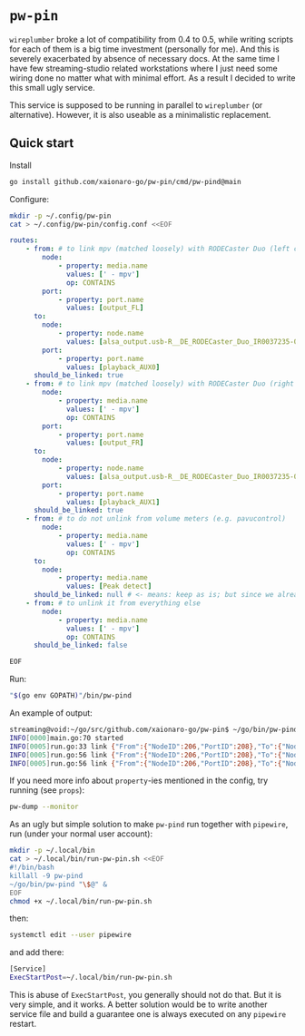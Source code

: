 # `pw-pin`

`wireplumber` broke a lot of compatibility from 0.4 to 0.5, while writing scripts for each of them is a big time investment (personally for me). And this is severely exacerbated by absence of necessary docs. At the same time I have few streaming-studio related workstations where I just need some wiring done no matter what with minimal effort. As a result I decided to write this small ugly service.

This service is supposed to be running in parallel to `wireplumber` (or alternative). However, it is also useable as a minimalistic replacement.

## Quick start

Install
```sh
go install github.com/xaionaro-go/pw-pin/cmd/pw-pind@main
```

Configure:
```sh
mkdir -p ~/.config/pw-pin
cat > ~/.config/pw-pin/config.conf <<EOF
```
```yaml
routes:
    - from: # to link mpv (matched loosely) with RODECaster Duo (left channel)
        node:
            - property: media.name
              values: [' - mpv']
              op: CONTAINS
        port:
            - property: port.name
              values: [output_FL]
      to:
        node:
            - property: node.name
              values: [alsa_output.usb-R__DE_RODECaster_Duo_IR0037235-00.pro-output-0]
        port:
            - property: port.name
              values: [playback_AUX0]
      should_be_linked: true
    - from: # to link mpv (matched loosely) with RODECaster Duo (right channel)
        node:
            - property: media.name
              values: [' - mpv']
              op: CONTAINS
        port:
            - property: port.name
              values: [output_FR]
      to:
        node:
            - property: node.name
              values: [alsa_output.usb-R__DE_RODECaster_Duo_IR0037235-00.pro-output-0]
        port:
            - property: port.name
              values: [playback_AUX1]
      should_be_linked: true
    - from: # to do not unlink from volume meters (e.g. pavucontrol)
        node:
            - property: media.name
              values: [' - mpv']
              op: CONTAINS
      to:
        node:
            - property: media.name
              values: [Peak detect]
      should_be_linked: null # <- means: keep as is; but since we already matched this rule, we won't get to the next one
    - from: # to unlink it from everything else
        node:
            - property: media.name
              values: [' - mpv']
              op: CONTAINS
      should_be_linked: false
```
```sh
EOF
```

Run:
```sh
"$(go env GOPATH)"/bin/pw-pind
```

An example of output:
```sh
streaming@void:~/go/src/github.com/xaionaro-go/pw-pin$ ~/go/bin/pw-pind
INFO[0000]main.go:70 started
INFO[0005]run.go:33 link {"From":{"NodeID":206,"PortID":208},"To":{"NodeID":114,"PortID":145}} created
INFO[0005]run.go:56 link {"From":{"NodeID":206,"PortID":208},"To":{"NodeID":74,"PortID":137}} destroyed
INFO[0005]run.go:56 link {"From":{"NodeID":206,"PortID":208},"To":{"NodeID":319,"PortID":203}} destroyed
```

If you need more info about `property`-ies mentioned in the config, try running (see `props`):
```sh
pw-dump --monitor
```

As an ugly but simple solution to make `pw-pind` run together with `pipewire`, run (under your normal user account):
```sh
mkdir -p ~/.local/bin
cat > ~/.local/bin/run-pw-pin.sh <<EOF
#!/bin/bash
killall -9 pw-pind
~/go/bin/pw-pind "\$@" &
EOF
chmod +x ~/.local/bin/run-pw-pin.sh
```
then:
```sh
systemctl edit --user pipewire
```
and add there:
```sh
[Service]
ExecStartPost=~/.local/bin/run-pw-pin.sh
```
This is abuse of `ExecStartPost`, you generally should not do that. But it is very simple, and it works. A better solution would be to write another service file and build a guarantee one is always executed on any `pipewire` restart.
